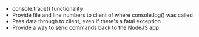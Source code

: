 - console.trace() functionality
- Provide file and line numbers to client of where console.log() was called
- Pass data through to client, even if there's a fatal exception
- Provide a way to send commands back to the NodeJS app
